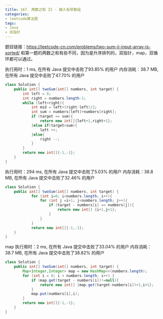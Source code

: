```yaml
---
title: 167. 两数之和 II - 输入有序数组
categories:
- leetcode算法题
tags:
- Java
- 双指针
---
```

题目链接：https://leetcode-cn.com/problems/two-sum-ii-input-array-is-sorted/
和第一题的两数之和有些不同，因为是升序排列的，双指针，map，双循环都可以通过。

执行用时：1 ms, 在所有 Java 提交中击败了93.85% 的用户
内存消耗：38.7 MB, 在所有 Java 提交中击败了47.70% 的用户
``` Java
class Solution {
    public int[] twoSum(int[] numbers, int target) {
        int left = 0;
        int right = numbers.length-1;
        while (left<right){
            int mid = left+(right-left)/2;
            int sum = numbers[left]+numbers[right];
            if (target == sum){
                return new int[]{left+1,right+1};
            }else if(target>sum){
                left ++;
            }else{
                right --;
            }
        }
        return new int[]{-1,-1};
    }
}
``` 

执行用时：294 ms, 在所有 Java 提交中击败了5.03% 的用户
内存消耗：38.8 MB, 在所有 Java 提交中击败了32.46% 的用户
``` Java
class Solution {
    public int[] twoSum(int[] numbers, int target) {
            for (int i=0; i<numbers.length; i++){
                for (int j =i+1; j<numbers.length; j++){
                    if (target - numbers[i] == numbers[j]){
                        return new int[] {i+1,j+1};
                    }
                }
            }
            return new int[]{-1,-1};
    }
}
``` 
map
执行用时：2 ms, 在所有 Java 提交中击败了33.04% 的用户
内存消耗：38.7 MB, 在所有 Java 提交中击败了38.82% 的用户
``` Java
class Solution {
    public int[] twoSum(int[] numbers, int target) {
        Map<Integer,Integer> map = new HashMap<>(numbers.length);
        for (int i = 0; i < numbers.length; i++) {
            if (map.get(target - numbers[i])!=null){
                return new int[] {map.get(target-numbers[i])+1,i+1};
            }
            map.put(numbers[i],i);
        }
        return new int[]{-1,-1};
    }
}
```